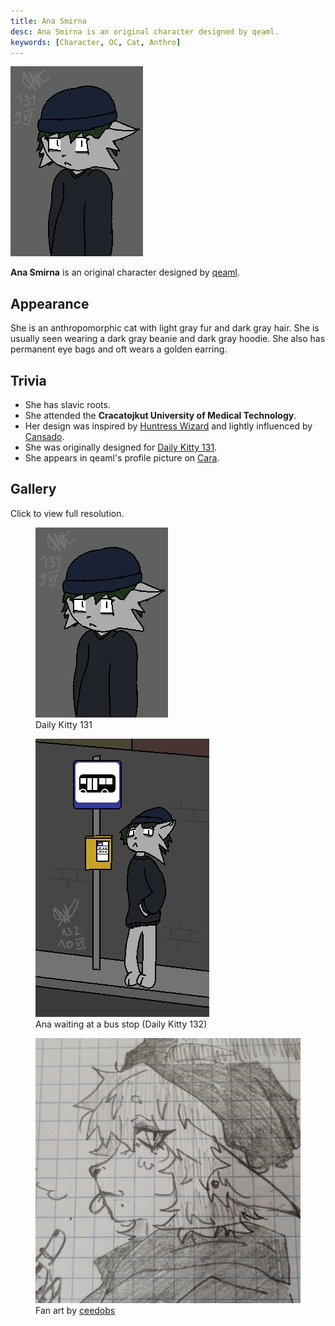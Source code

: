 ```yaml
---
title: Ana Smirna
desc: Ana Smirna is an original character designed by qeaml.
keywords: [Character, OC, Cat, Anthro]
---
```


<img class="char-portrait" src="/static/Img/Character/AnaSmirna/131.jpg">

**Ana Smirna** is an original character designed by [qeaml].

## Appearance

She is an anthropomorphic cat with light gray fur and dark gray hair. She is
usually seen wearing a dark gray beanie and dark gray hoodie. She also has
permanent eye bags and oft wears a golden earring.

## Trivia

* She has slavic roots.
* She attended the **Cracatojkut University of Medical Technology**.
* Her design was inspired by [Huntress Wizard] and lightly influenced by
  [Cansado].
* She was originally designed for [Daily Kitty 131].
* She appears in qeaml's profile picture on [Cara].

## Gallery

Click to view full resolution.

<div class="gallery">

<figure class="gallery-elem">
    <a href="/static/Img/Character/AnaSmirna/131.jpg">
        <img src="/static/Img/Character/AnaSmirna/131.jpg">
    </a>
    <figcaption>
        Daily Kitty 131
    </figcaption>
</figure>

<figure class="gallery-elem">
    <a href="/static/Img/Character/AnaSmirna/132.jpg">
        <img src="/static/Img/Character/AnaSmirna/132.jpg">
    </a>
    <figcaption>
        Ana waiting at a bus stop (Daily Kitty 132)
    </figcaption>
</figure>

<figure class="gallery-elem">
    <a href="/static/Img/Character/AnaSmirna/FanArt.jpg">
        <img src="/static/Img/Character/AnaSmirna/FanArt.jpg">
    </a>
    <figcaption>
        Fan art by <a href="https://x.com/ceedobs">ceedobs</a>
    </figcaption>
</figure>

</div>

[Huntress Wizard]: https://adventuretime.fandom.com/wiki/Huntress_Wizard
[Cansado]: https://x.com/akeivi_official/status/1781780185139835107
[Daily Kitty 131]: /static/Img/Character/AnaSmirna/131.jpg
[qeaml]: https://qeaml.github.io
[Cara]: https://cara.app/qeaml
